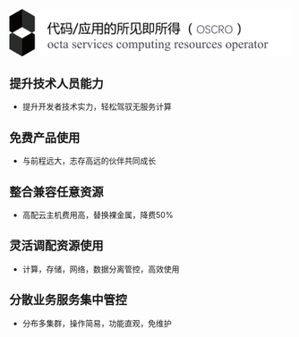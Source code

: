 ![](readme/images/indexlogo.png)

## 提升技术人员能力

- 提升开发者技术实力，轻松驾驭无服务计算

## 免费产品使用

- 与前程远大，志存高远的伙伴共同成长

## 整合兼容任意资源

- 高配云主机费用高，替换裸金属，降费50%

## 灵活调配资源使用

- 计算，存储，网络，数据分离管控，高效使用

## 分散业务服务集中管控

- 分布多集群，操作简易，功能直观，免维护

